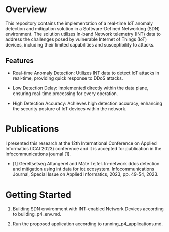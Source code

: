 # Overview

This repository contains the implementation of a real-time IoT anomaly detection and mitigation solution in a Software-Defined Networking (SDN) environment. 
The solution utilizes In-band Network telemetry (INT) data to address the challenges posed by vulnerable Internet of Things (IoT) devices, including their limited capabilities and susceptibility to attacks.

## Features

- Real-time Anomaly Detection: Utilizes INT data to detect IoT attacks in real-time, providing quick response to DDoS attacks.

- Low Detection Delay: Implemented directly within the data plane, ensuring real-time processing for every operation.

- High Detection Accuracy: Achieves high detection accuracy, enhancing the security posture of IoT devices within the network.

# Publications

I presented this research at the 12th International Conference on Applied Informatics (ICAI 2023) conference and it is accepted for publication in the Infocommunications journal [1].

- [1] Gereltsetseg Altangerel and Máté Tejfel. In-network ddos detection and mitigation using int data for iot ecosystem. Infocommunications Journal, Special Issue on Applied Informatics, 2023, pp. 49-54, 2023.

# Getting Started

1. Building SDN environment with INT-enabled Network Devices according to building_p4_env.md.

2. Run the proposed application according to running_p4_applications.md. 





